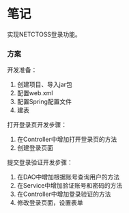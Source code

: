 # 笔记


实现NETCTOSS登录功能。

### 方案

开发准备：

1. 创建项目、导入jar包
2. 配置web.xml
3. 配置Spring配置文件
4. 建表

打开登录页开发步骤：

1. 在Controller中增加打开登录页的方法
2. 创建登录页面

提交登录验证开发步骤：

1. 在DAO中增加根据账号查询用户的方法
2. 在Service中增加验证账号和密码的方法
3. 在Controller中增加登录验证的方法
4. 修改登录页面，设置表单